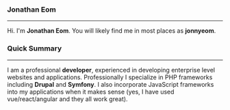 ### Jonathan Eom
___
Hi. I'm **Jonathan Eom**. You will likely find me in most places as **jonnyeom**.

### Quick Summary
___
I am a professional **developer**, experienced in developing enterprise level 
websites and applications. Professionally I specialize in PHP frameworks 
including **Drupal** and **Symfony**. I also incorporate JavaScript frameworks into my applications when it makes sense (yes, I have used vue/react/angular and they all work great).

<br>
<br>
